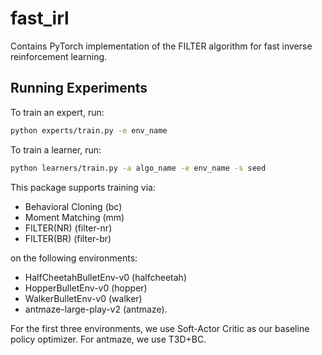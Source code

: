 # fast_irl

Contains PyTorch implementation of the FILTER algorithm for fast inverse reinforcement learning.

## Running Experiments
To train an expert, run:
```bash
python experts/train.py -e env_name
```

To train a learner, run:
```bash
python learners/train.py -a algo_name -e env_name -s seed
```

This package supports training via:
- Behavioral Cloning (bc)
- Moment Matching (mm)
- FILTER(NR) (filter-nr)
- FILTER(BR) (filter-br)

on the following environments:
- HalfCheetahBulletEnv-v0 (halfcheetah)
- HopperBulletEnv-v0 (hopper)
- WalkerBulletEnv-v0 (walker)
- antmaze-large-play-v2 (antmaze).

For the first three environments, we use Soft-Actor Critic as our baseline policy optimizer. For antmaze, we use T3D+BC.
